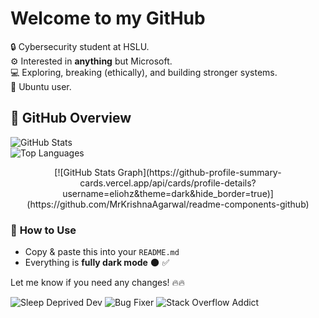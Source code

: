 # Welcome to my GitHub

🔒 Cybersecurity student at HSLU.  
⚙️ Interested in **anything** but Microsoft.  
💻 Exploring, breaking (ethically), and building stronger systems.  
🐧 Ubuntu user.  

## 🚀 GitHub Overview  

  ![GitHub Stats](https://github-readme-stats.vercel.app/api?username=eliohz&show_icons=true&hide=prs,contribs&count_private=true&theme=dark)  
  ![Top Languages](https://github-readme-stats.vercel.app/api/top-langs/?username=eliohz&layout=compact&theme=dark)  
<div align="center">
  [![GitHub Stats Graph](https://github-profile-summary-cards.vercel.app/api/cards/profile-details?username=eliohz&theme=dark&hide_border=true)](https://github.com/MrKrishnaAgarwal/readme-components-github)  
</div>


### 🚀 **How to Use**
- Copy & paste this into your `README.md`
- Everything is **fully dark mode** 🌑 ✅

Let me know if you need any changes! 🔥🔥


![Sleep Deprived Dev](https://img.shields.io/badge/Sleep-Deprived-red)
![Bug Fixer](https://img.shields.io/badge/Bug%20Fixer-0%25-brightgreen)
![Stack Overflow Addict](https://img.shields.io/badge/StackOverflow-My%20IDE-blue)
